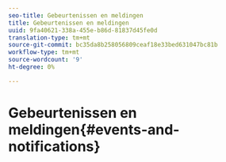 ```yaml
---
seo-title: Gebeurtenissen en meldingen
title: Gebeurtenissen en meldingen
uuid: 9fa40621-338a-455e-b86d-81837d45fe0d
translation-type: tm+mt
source-git-commit: bc35da8b258056809ceaf18e33bed631047bc81b
workflow-type: tm+mt
source-wordcount: '9'
ht-degree: 0%

---
```



# Gebeurtenissen en meldingen{#events-and-notifications}

